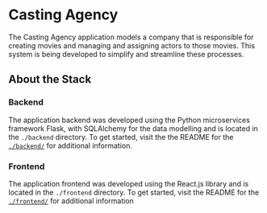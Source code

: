 # Casting Agency
The Casting Agency application models a company that is responsible for creating movies and managing and assigning actors to those movies. This system is being developed to simplify and streamline these processes.

## About the Stack
### Backend
The application backend was developed using the Python microservices framework Flask, with SQLAlchemy for the data modelling and is located in the `./backend` directory.
To get started, visit the the README for the [`./backend/`](./backend/README.md) for additional information.
### Frontend
The application frontend was developed using the React.js library and is located in the `./frontend` directory. To get started, visit the README for the [`./frontend/`](./frontend/README.md) for additional information
